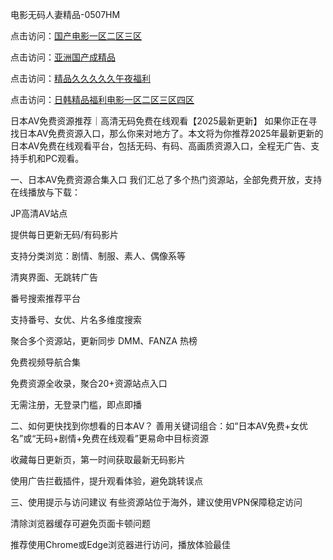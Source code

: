 电影无码人妻精品-0507HM


点击访问：<a href="https://bered.pages.dev/">国产电影一区二区三区</a>

点击访问：<a href="https://rtj-3zo.pages.dev/">亚洲国产成精品</a>

点击访问：<a href="https://vassv.pages.dev/">精品久久久久久午夜福利</a>

点击访问：<a href="https://https://vassv.pages.dev/">日韩精品福利电影一区二区三区四区</a>

日本AV免费资源推荐｜高清无码免费在线观看【2025最新更新】
如果你正在寻找日本AV免费资源入口，那么你来对地方了。本文将为你推荐2025年最新更新的日本AV免费在线观看平台，包括无码、有码、高画质资源入口，全程无广告、支持手机和PC观看。

一、日本AV免费资源合集入口
我们汇总了多个热门资源站，全部免费开放，支持在线播放与下载：

JP高清AV站点

提供每日更新无码/有码影片

支持分类浏览：剧情、制服、素人、偶像系等

清爽界面、无跳转广告

番号搜索推荐平台

支持番号、女优、片名多维度搜索

聚合多个资源站，更新同步 DMM、FANZA 热榜

免费视频导航合集

免费资源全收录，聚合20+资源站点入口

无需注册，无登录门槛，即点即播

二、如何更快找到你想看的日本AV？
善用关键词组合：如“日本AV免费+女优名”或“无码+剧情+免费在线观看”更易命中目标资源

收藏每日更新页，第一时间获取最新无码影片

使用广告拦截插件，提升观看体验，避免跳转误点

三、使用提示与访问建议
有些资源站位于海外，建议使用VPN保障稳定访问

清除浏览器缓存可避免页面卡顿问题

推荐使用Chrome或Edge浏览器进行访问，播放体验最佳



<span style="display:none;">[Canonical link](）</span>
